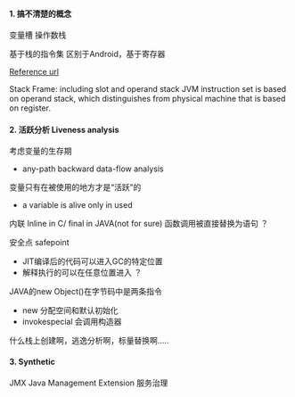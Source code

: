 
#### 1. 搞不清楚的概念
变量槽
操作数栈

基于栈的指令集
区别于Android，基于寄存器

[Reference url](http://wiki.jikexueyuan.com/project/java-vm/storage.html)

Stack Frame: including slot and operand stack
JVM instruction set is based on operand stack, which distinguishes from physical machine that is based on register.

#### 2. 活跃分析 Liveness analysis 
考虑变量的生存期
- any-path backward data-flow analysis

变量只有在被使用的地方才是“活跃”的
- a variable is alive only in used

内联 Inline in C/ final in JAVA(not for sure) 
函数调用被直接替换为语句  ？

安全点 safepoint
- JIT编译后的代码可以进入GC的特定位置
- 解释执行的可以在任意位置进入   ？

JAVA的new Object()在字节码中是两条指令
- new 分配空间和默认初始化
- invokespecial 会调用构造器

什么栈上创建啊，逃逸分析啊，标量替换啊.....

#### 3. Synthetic 

JMX
Java Management Extension
服务治理